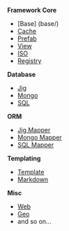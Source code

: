 **Framework Core**

- [Base] (base/)
- [Cache](cache)
- [Prefab](prefab)
- [View](view)
- [ISO](iso)
- [Registry](registry)

**Database**

- [Jig](jig)
- [Mongo](mongo)
- [SQL](sql)

**ORM**

- [Jig Mapper](jig-mapper)
- [Mongo Mapper](mongo-mapper)
- [SQL Mapper](sql-mapper)

**Templating**

- [Template](template)
- [Markdown](markdown)

**Misc**

- [Web](web)
- [Geo](geo)
- and so on...
